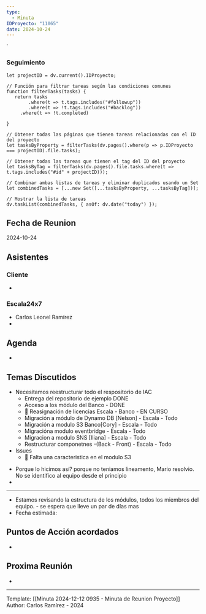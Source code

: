 ```yaml
---
type:
  - Minuta
IDProyecto: "11065"
date: 2024-10-24
---
```

`

### Seguimiento

```dataviewjs
let projectID = dv.current().IDProyecto;

// Función para filtrar tareas según las condiciones comunes
function filterTasks(tasks) {
   return tasks
        .where(t => t.tags.includes("#followup"))
        .where(t => !t.tags.includes("#backlog"))
     .where(t => !t.completed)
        
}

// Obtener todas las páginas que tienen tareas relacionadas con el ID del proyecto
let tasksByProperty = filterTasks(dv.pages().where(p => p.IDProyecto === projectID).file.tasks);

// Obtener todas las tareas que tienen el tag del ID del proyecto
let tasksByTag = filterTasks(dv.pages().file.tasks.where(t => t.tags.includes("#id" + projectID)));

// Combinar ambas listas de tareas y eliminar duplicados usando un Set
let combinedTasks = [...new Set([...tasksByProperty, ...tasksByTag])];

// Mostrar la lista de tareas
dv.taskList(combinedTasks, { asOf: dv.date("today") });
 ```
## Fecha de Reunion
2024-10-24

## Asistentes

### Cliente
* 
### Escala24x7
- Carlos Leonel Ramírez
-  

## Agenda
* 
## Temas Discutidos
*  Necesitamos reestructurar todo el respositorio de IAC
	* Entrega del repositorio de ejemplo DONE
	* Acceso a los módulo del Banco - DONE
	* 🚩 Reasignación de licencias Escala -  Banco -  EN CURSO
	* Migración a módulo de Dynamo DB [Nelson] - Escala - Todo 
	* Migración a modulo S3 Banco[Cory] - Escala - Todo
	* Migracióna modulo eventbridge - Escala - Todo
	* Migracion a modulo SNS [Iliana] - Escala - Todo
	* Restructurar componetnes -(Back - Front) - Escala - Todo
* Issues
	* 🚩 Falta una caracteristica en el modulo S3


- Porque lo hicimos así? porque no teniamos lineamento, Mario resolvio. No se identifico al equipo desde el principio
- 


---
 - Estamos revisando la estructura de los módulos, todos los miembros del equipo. - se espera que lleve un par de días mas
 - Fecha estimada:
## Puntos de Acción acordados
- 

## Proxima Reunión
*   

---
Template: [[Minuta 2024-12-12 0935 - Minuta de Reunion Proyecto]]
Author: Carlos Ramírez - 2024
